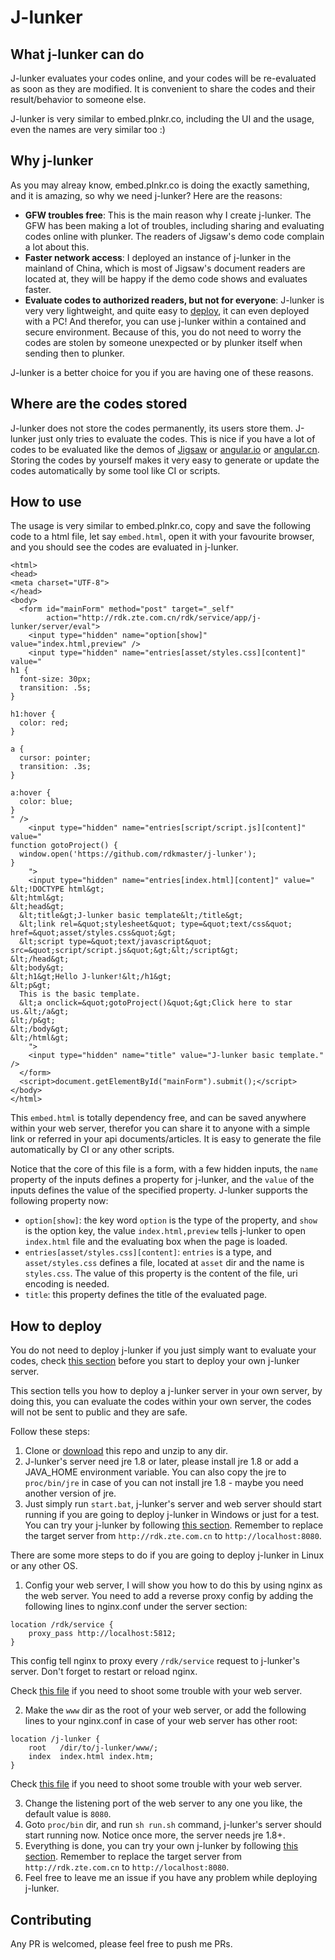 # J-lunker

## What j-lunker can do

J-lunker evaluates your codes online, and your codes will be re-evaluated as soon as they are modified. It is convenient to share the codes and their result/behavior to someone else.

J-lunker is very similar to embed.plnkr.co, including the UI and the usage, even the names are very similar too :)

## Why j-lunker

As you may alreay know, embed.plnkr.co is doing the exactly samething, and it is amazing, so why we need j-lunker? Here are the reasons:

- **GFW troubles free**: This is the main reason why I create j-lunker. The GFW has been making a lot of troubles, including sharing and evaluating codes online with plunker. The readers of Jigsaw's demo code complain a lot about this.
- **Faster network access**: I deployed an instance of j-lunker in the mainland of China, which is most of Jigsaw's document readers are located at, they will be happy if the demo code shows and evaluates faster.
- **Evaluate codes to authorized readers, but not for everyone**: J-lunker is very very lightweight, and quite easy to [deploy](https://github.com/rdkmaster/j-lunker#how-to-deploy), it can even deployed with a PC! And therefor, you can use j-lunker within a contained and secure environment. Because of this, you do not need to worry the codes are stolen by someone unexpected or by plunker itself when sending then to plunker.

J-lunker is a better choice for you if you are having one of these reasons.

## Where are the codes stored

J-lunker does not store the codes permanently, its users store them. J-lunker just only tries to evaluate the codes. This is nice if you have a lot of codes to be evaluated like the demos of [Jigsaw](https://github.com/rdkmaster/jigsaw) or [angular.io](https://angular.io) or [angular.cn](https://angular.cn). Storing the codes by yourself makes it very easy to generate or update the codes automatically by some tool like CI or scripts.

## How to use

The usage is very similar to embed.plnkr.co, copy and save the following code to a html file, let say `embed.html`, open it with your favourite browser, and you should see the codes are evaluated in j-lunker.

```
<html>
<head>
<meta charset="UTF-8">
</head>
<body>
  <form id="mainForm" method="post" target="_self"
  		action="http://rdk.zte.com.cn/rdk/service/app/j-lunker/server/eval">
    <input type="hidden" name="option[show]" value="index.html,preview" />
    <input type="hidden" name="entries[asset/styles.css][content]" value="
h1 {
  font-size: 30px;
  transition: .5s;
}

h1:hover {
  color: red;
}

a {
  cursor: pointer;
  transition: .3s;
}

a:hover {
  color: blue;
}
" />
    <input type="hidden" name="entries[script/script.js][content]" value="
function gotoProject() {
  window.open('https://github.com/rdkmaster/j-lunker');
}
    ">
    <input type="hidden" name="entries[index.html][content]" value="
&lt;!DOCTYPE html&gt;
&lt;html&gt;
&lt;head&gt;
  &lt;title&gt;J-lunker basic template&lt;/title&gt;
  &lt;link rel=&quot;stylesheet&quot; type=&quot;text/css&quot; href=&quot;asset/styles.css&quot;&gt;
  &lt;script type=&quot;text/javascript&quot; src=&quot;script/script.js&quot;&gt;&lt;/script&gt;
&lt;/head&gt;
&lt;body&gt;
&lt;h1&gt;Hello J-lunker!&lt;/h1&gt;
&lt;p&gt;
  This is the basic template.
  &lt;a onclick=&quot;gotoProject()&quot;&gt;Click here to star us.&lt;/a&gt;
&lt;/p&gt;
&lt;/body&gt;
&lt;/html&gt;
    ">
    <input type="hidden" name="title" value="J-lunker basic template." />
  </form>
  <script>document.getElementById("mainForm").submit();</script>
</body>
</html>
```

This `embed.html` is totally dependency free, and can be saved anywhere within your web server, therefor you can share it to anyone with a simple link or referred in your api documents/articles. It is easy to generate the file automatically by CI or any other scripts.

Notice that the core of this file is a form, with a few hidden inputs, the `name` property of the inputs defines a property for j-lunker, and the `value` of the inputs defines the value of the specified property. J-lunker supports the following property now:

- `option[show]`: the key word `option` is the type of the property, and `show` is the option key, the value `index.html,preview` tells j-lunker to open `index.html` file and the evaluating box when the page is loaded.
- `entries[asset/styles.css][content]`: `entries` is a type, and `asset/styles.css` defines a file, located at `asset` dir and the name is `styles.css`. The value of this property is the content of the file, uri encoding is needed.
- `title`: this property defines the title of the evaluated page.

## How to deploy

You do not need to deploy j-lunker if you just simply want to evaluate your codes, check [this section](https://github.com/rdkmaster/j-lunker#how-to-use) before you start to deploy your own j-lunker server.

This section tells you how to deploy a j-lunker server in your own server, by doing this, you can evaluate the codes within your own server, the codes will not be sent to public and they are safe.

Follow these steps:

1. Clone or [download](https://codeload.github.com/rdkmaster/j-lunker/zip/master) this repo and unzip to any dir.
2. J-lunker's server need jre 1.8 or later, please install jre 1.8 or add a JAVA_HOME environment variable. You can also copy the jre to `proc/bin/jre` in case of you can not install jre 1.8 - maybe you need another version of jre.
3. Just simply run `start.bat`, j-lunker's server and web server should start running if you are going to deploy j-lunker in Windows or just for a test. You can try your j-lunker by following [this section](https://github.com/rdkmaster/j-lunker#how-to-use). Remember to replace the target server from `http://rdk.zte.com.cn` to `http://localhost:8080`.

There are some more steps to do if you are going to deploy j-lunker in Linux or any other OS.
1. Config your web server, I will show you how to do this by using nginx as the web server. You need to add a reverse proxy config by adding the following lines to nginx.conf under the server section:

```
location /rdk/service {
    proxy_pass http://localhost:5812;
}
```

This config tell nginx to proxy every `/rdk/service` request to j-lunker's server. Don't forget to restart or reload nginx.

Check [this file](https://github.com/rdkmaster/j-lunker/blob/master/nginx-1.11.9/conf/nginx.conf) if you need to shoot some trouble with your web server.

2. Make the `www` dir as the root of your web server, or add the following lines to your nginx.conf in case of your web server has other root:
```
location /j-lunker {
    root   /dir/to/j-lunker/www/;
    index  index.html index.htm;
}
```

Check [this file](https://github.com/rdkmaster/j-lunker/blob/master/nginx-1.11.9/conf/nginx.conf) if you need to shoot some trouble with your web server.

3. Change the listening port of the web server to any one you like, the default value is `8080`.
4. Goto `proc/bin` dir, and run `sh run.sh` command, j-lunker's server should start running now. Notice once more, the server needs jre 1.8+.
5. Everything is done, you can try your own j-lunker by following [this section](https://github.com/rdkmaster/j-lunker#how-to-use). Remember to replace the target server from `http://rdk.zte.com.cn` to `http://localhost:8080`.
6. Feel free to leave me an issue if you have any problem while deploying j-lunker.

## Contributing

Any PR is welcomed, please feel free to push me PRs.
